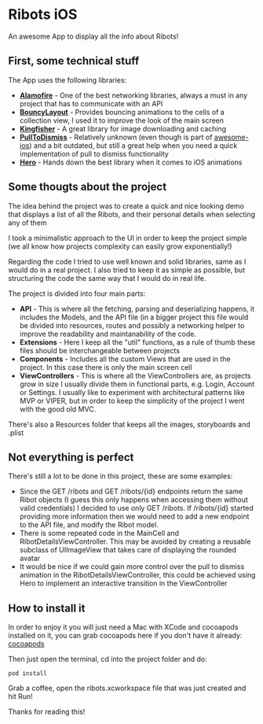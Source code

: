# Ribots iOS

An awesome App to display all the info about Ribots!

## First, some technical stuff

The App uses the following libraries:
* **[Alamofire](https://github.com/Alamofire/Alamofire)** - One of the best networking libraries, always a must in any project that has to communicate with an API
* **[BouncyLayout](https://github.com/roberthein/BouncyLayout)** - Provides bouncing animations to the cells of a collection view, I used it to improve the look of the main screen
* **[Kingfisher](https://github.com/onevcat/Kingfisher)** - A great library for image downloading and caching
* **[PullToDismiss](https://github.com/sgr-ksmt/PullToDismiss)** - Relatively unknown (even though is part of [awesome-ios](https://github.com/vsouza/awesome-ios)) and a bit outdated, but still a great help when you need a quick implementation of pull to dismiss functionality
* **[Hero](https://github.com/lkzhao/Hero)** - Hands down the best library when it comes to iOS animations

## Some thougts about the project

The idea behind the project was to create a quick and nice looking demo that displays a list of all the Ribots, and their personal details when selecting any of them

I took a minimalistic approach to the UI in order to keep the project simple (we all know how projects complexity can easily grow exponentially!)

Regarding the code I tried to use well known and solid libraries, same as I would do in a real project. I also tried to keep it as simple as possible, but structuring the code the same way that I would do in real life. 

The project is divided into four main parts:
* **API** - This is where all the fetching, parsing and deserializing happens, it includes the Models, and the API file (in a bigger project this file would be divided into resources, routes and possibly a networking helper to improve the readability and maintanability of the code.
* **Extensions** - Here I keep all the "util" functions, as a rule of thumb these files should be interchangeable between projects
* **Components** - Includes all the custom Views that are used in the project. In this case there is only the main screen cell
* **ViewControllers** - This is where all the ViewControllers are, as projects grow in size I usually divide them in functional parts, e.g. Login, Account or Settings. I usually like to experiment with architectural patterns like MVP or VIPER, but in order to keep the simplicity of the project I went with the good old MVC.

There's also a Resources folder that keeps all the images, storyboards and .plist

## Not everything is perfect

There's still a lot to be done in this project, these are some examples:
- Since the GET /ribots and GET /ribots/{id} endpoints return the same Ribot objects (I guess this only happens when accessing them without valid credentials) I decided to use only GET /ribots. If /ribots/{id} started providing more information then we would need to add a new endpoint to the API file, and modify the Ribot model.
- There is some repeated code in the MainCell and RibotDetailsViewController. This may be avoided by creating a reusable subclass of UIImageView that takes care of displaying the rounded avatar
- It would be nice if we could gain more control over the pull to dismiss animation in the RibotDetailsViewController, this could be achieved using Hero to implement an interactive transition in the ViewController


## How to install it

In order to enjoy it you will just need a Mac with XCode and cocoapods installed on it, you can grab cocoapods here if you don't have it already: [cocoapods](https://cocoapods.org/)

Then just open the terminal, cd into the project folder and do:

```
pod install
```

Grab a coffee, open the ribots.xcworkspace file that was just created and hit Run!


Thanks for reading this!
